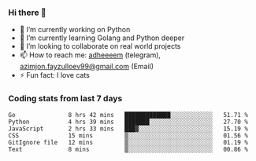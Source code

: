 ### Hi there 👋

<!--
**adheeeem/adheeeem** is a ✨ _special_ ✨ repository because its `README.md` (this file) appears on your GitHub profile.

Here are some ideas to get you started:
-->
- 🔭 I’m currently working on Python
- 🌱 I’m currently learning Golang and Python deeper
- 👯 I’m looking to collaborate on real world projects
- 📫 How to reach me: [adheeeem](https://t.me/adheeeem) (telegram), azimjon.fayzulloev99@gmail.com (Email)
- ⚡ Fun fact: I love cats 


### Coding stats from last 7 days
<!--START_SECTION:waka-->

```text
Go               8 hrs 42 mins   █████████████░░░░░░░░░░░░   51.71 %
Python           4 hrs 39 mins   ███████░░░░░░░░░░░░░░░░░░   27.70 %
JavaScript       2 hrs 33 mins   ███▓░░░░░░░░░░░░░░░░░░░░░   15.19 %
CSS              15 mins         ▒░░░░░░░░░░░░░░░░░░░░░░░░   01.56 %
GitIgnore file   12 mins         ▒░░░░░░░░░░░░░░░░░░░░░░░░   01.19 %
Text             8 mins          ▒░░░░░░░░░░░░░░░░░░░░░░░░   00.86 %
```

<!--END_SECTION:waka-->
